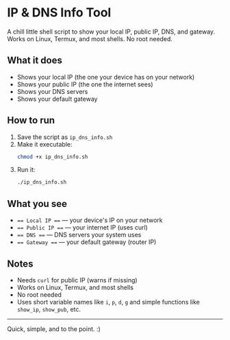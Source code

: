 # IP & DNS Info Tool

A chill little shell script to show your local IP, public IP, DNS, and gateway. Works on Linux, Termux, and most shells. No root needed.

## What it does
- Shows your local IP (the one your device has on your network)
- Shows your public IP (the one the internet sees)
- Shows your DNS servers
- Shows your default gateway

## How to run
1. Save the script as `ip_dns_info.sh`
2. Make it executable:
   ```sh
   chmod +x ip_dns_info.sh
   ```
3. Run it:
   ```sh
   ./ip_dns_info.sh
   ```

## What you see
- `== Local IP ==` — your device's IP on your network
- `== Public IP ==` — your internet IP (uses curl)
- `== DNS ==` — DNS servers your system uses
- `== Gateway ==` — your default gateway (router IP)

## Notes
- Needs `curl` for public IP (warns if missing)
- Works on Linux, Termux, and most shells
- No root needed
- Uses short variable names like `i`, `p`, `d`, `g` and simple functions like `show_ip`, `show_pub`, etc.

---

Quick, simple, and to the point. :) 